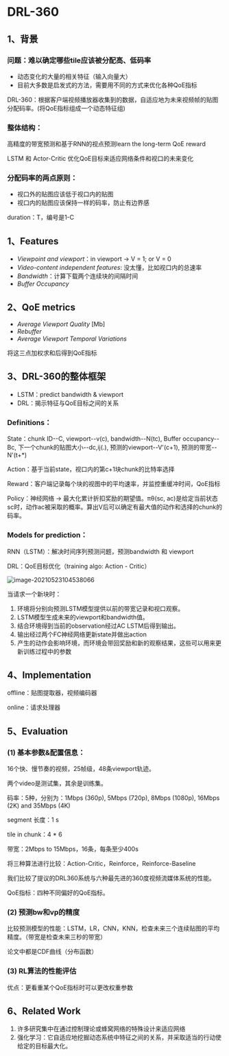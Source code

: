 # DRL-360

## 1、背景

### 问题：难以确定哪些tile应该被分配高、低码率

- 动态变化的大量的相关特征（输入向量大）
- 目前大多数是启发式的方法，需要用不同的方式来优化各种QoE指标

DRL-360：根据客户端视频播放器收集到的数据，自适应地为未来视频帧的贴图分配码率。(将QoE指标组成一个动态特征组)

### 整体结构：

高精度的带宽预测和基于RNN的视点预测learn the long-term QoE reward

LSTM 和 Actor-Critic 优化QoE目标来适应网络条件和视口的未来变化

### 分配码率的两点原则：

- 视口外的贴图应该低于视口内的贴图
- 视口内的贴图应该保持一样的码率，防止有边界感

duration：T，编号是1-C

## 1、Features

- *Viewpoint and viewport*：in viewport -> V = 1; or V = 0
- *Video-content independent features*: 没太懂，比如视口内的总速率
- *Bandwidth*：计算下载两个连续块的间隔时间
- *Buffer Occupancy*

## 2、QoE metrics

- *Average Viewport Quality*  [Mb]
- *Rebuffer*
- *Average Viewport Temporal Variations*

将这三点加权求和后得到QoE指标

## 3、DRL-360的整体框架

- LSTM：predict bandwidth & viewport
- DRL：揭示特征与QoE目标之间的关系

### Definitions：

State：chunk ID--C, viewport--v(c), bandwidth--N(tc), Buffer occupancy--Bc, 下一个chunk的贴图大小--dc,ij(.), 预测的viewport--V'(c+1), 预测的带宽--N'(t+*)

Action：基于当前state，视口内的第c+1块chunk的比特率选择

Reward：客户端记录每个块的视图中的平均速率，并监控重缓冲时间，QoE指标

Policy：神经网络 -> 最大化累计折扣奖励的期望值。πθ(sc, ac)是给定当前状态sc时，动作ac被采取的概率。算出V后可以确定有最大值的动作和选择的chunk的码率。

### Models for prediction：

RNN（LSTM）：解决时间序列预测问题，预测bandwidth 和 viewport

DRL：QoE目标优化（training algo: Action - Critic）

![image-20210523104538066](https://littlefisher.oss-cn-beijing.aliyuncs.com/images/image-20210523104538066.png)

当请求一个新块时：

1. 环境将分别向预测LSTM模型提供以前的带宽记录和视口观察。
2. LSTM模型生成未来的viewport和bandwidth值。
3. 结合环境得到当前的observation经过AC LSTM后得到输出。
4. 输出经过两个FC神经网络更新state并做出action
5. 产生的动作会影响环境，而环境会带回奖励和新的观察结果，这些可以用来更新训练过程中的参数

## 4、Implementation

offline：贴图提取器，视频编码器

online：请求处理器

## 5、Evaluation

### (1) 基本参数&配置信息：

16个快、慢节奏的视频，25帧级，48条viewport轨迹。

两个video是测试集，其余是训练集。

码率：5种，分别为：1Mbps (360p), 5Mbps (720p), 8Mbps (1080p), 16Mbps (2K) and 35Mbps (4K)

segment 长度：1 s

tile in chunk：4 * 6

带宽：2Mbps to 15Mbps，16条，每条至少400s

将三种算法进行比较：Action-Critic，Reinforce，Reinforce-Baseline

我们比较了提议的DRL360系统与六种最先进的360度视频流媒体系统的性能。

QoE指标：四种不同偏好的QoE指标。

### (2) 预测bw和vp的精度

比较预测模型的性能：LSTM，LR，CNN，KNN，检查未来三个连续贴图的平均精度。（带宽是检查未来三秒的带宽）

论文中都是CDF曲线（分布函数）

### (3) RL算法的性能评估

优点：更看重某个QoE指标时可以更改权重参数

## 6、Related Work

1. 许多研究集中在通过控制理论或蜂窝网络的特殊设计来适应网络
2. 强化学习：它自适应地挖掘动态系统中特征之间的关系，并采取适当的行动使给定的目标最大化。

